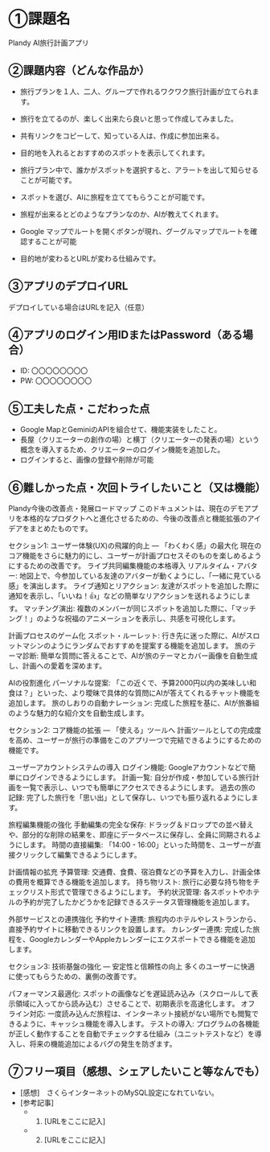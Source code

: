 # ①課題名
Plandy AI旅行計画アプリ

## ②課題内容（どんな作品か）
- 旅行プランを１人、二人、グループで作れるワクワク旅行計画が立てられます。
- 旅行を立てるのが、楽しく出来たら良いと思って作成してみました。
- 共有リンクをコピーして、知っている人は、作成に参加出来る。
- 目的地を入れるとおすすめのスポットを表示してくれます。
- 旅行プラン中で、誰かがスポットを選択すると、アラートを出して知らせることが可能です。
- スポットを選び、AIに旅程を立ててもらうことが可能です。
- 旅程が出来るとどのようなプランなのか、AIが教えてくれます。
- Google マップでルートを開くボタンが現れ、グーグルマップでルートを確認することが可能

- 目的地が変わるとURLが変わる仕組みです。


## ③アプリのデプロイURL
デプロイしている場合はURLを記入（任意）

## ④アプリのログイン用IDまたはPassword（ある場合）
- ID: 〇〇〇〇〇〇〇〇
- PW: 〇〇〇〇〇〇〇〇

## ⑤工夫した点・こだわった点
- Google MapとGeminiのAPIを組合せて、機能実装をしたこと。
- 長屋（クリエーターの創作の場）と横丁（クリエーターの発表の場）という概念を導入するため、クリエーターのログイン機能を追加した。
- ログインすると、画像の登録や削除が可能

## ⑥難しかった点・次回トライしたいこと（又は機能）
Plandy今後の改善点・発展ロードマップ
このドキュメントは、現在のデモアプリを本格的なプロダクトへと進化させるための、今後の改善点と機能拡張のアイデアをまとめたものです。

セクション1: ユーザー体験(UX)の飛躍的向上 — 「わくわく感」の最大化
現在のコア機能をさらに魅力的にし、ユーザーが計画プロセスそのものを楽しめるようにするための改善です。
ライブ共同編集機能の本格導入
リアルタイム・アバター: 地図上で、今参加している友達のアバターが動くようにし、「一緒に見ている感」を演出します。
ライブ通知とリアクション: 友達がスポットを追加した際に通知を表示し、「いいね！👍」などの簡単なリアクションを送れるようにします。
マッチング演出: 複数のメンバーが同じスポットを追加した際に、「マッチング！」のような祝福のアニメーションを表示し、共感を可視化します。

計画プロセスのゲーム化
スポット・ルーレット: 行き先に迷った際に、AIがスロットマシンのようにランダムでおすすめを提案する機能を追加します。
旅のテーマ診断: 簡単な質問に答えることで、AIが旅のテーマとカバー画像を自動生成し、計画への愛着を深めます。

AIの役割進化
パーソナルな提案: 「この近くで、予算2000円以内の美味しい和食は？」といった、より曖昧で具体的な質問にAIが答えてくれるチャット機能を追加します。
旅のしおりの自動ナレーション: 完成した旅程を基に、AIが旅番組のような魅力的な紹介文を自動生成します。

セクション2: コア機能の拡張 — 「使える」ツールへ
計画ツールとしての完成度を高め、ユーザーが旅行の準備をこのアプリ一つで完結できるようにするための機能です。

ユーザーアカウントシステムの導入
ログイン機能: Googleアカウントなどで簡単にログインできるようにします。
計画一覧: 自分が作成・参加している旅行計画を一覧で表示し、いつでも簡単にアクセスできるようにします。
過去の旅の記録: 完了した旅行を「思い出」として保存し、いつでも振り返れるようにします。

旅程編集機能の強化
手動編集の完全な保存: ドラッグ＆ドロップでの並べ替えや、部分的な削除の結果を、即座にデータベースに保存し、全員に同期されるようにします。
時間の直接編集: 「14:00 - 16:00」といった時間を、ユーザーが直接クリックして編集できるようにします。

計画情報の拡充
予算管理: 交通費、食費、宿泊費などの予算を入力し、計画全体の費用を概算できる機能を追加します。
持ち物リスト: 旅行に必要な持ち物をチェックリスト形式で管理できるようにします。
予約状況管理: 各スポットやホテルの予約が完了したかどうかを記録できるステータス管理機能を追加します。

外部サービスとの連携強化
予約サイト連携: 旅程内のホテルやレストランから、直接予約サイトに移動できるリンクを設置します。
カレンダー連携: 完成した旅程を、GoogleカレンダーやAppleカレンダーにエクスポートできる機能を追加します。

セクション3: 技術基盤の強化 — 安定性と信頼性の向上
多くのユーザーに快適に使ってもらうための、裏側の改善です。

パフォーマンス最適化: スポットの画像などを遅延読み込み（スクロールして表示領域に入ってから読み込む）させることで、初期表示を高速化します。
オフライン対応: 一度読み込んだ旅程は、インターネット接続がない場所でも閲覧できるように、キャッシュ機能を導入します。
テストの導入: プログラムの各機能が正しく動作することを自動でチェックする仕組み（ユニットテストなど）を導入し、将来の機能追加によるバグの発生を防ぎます。

## ⑦フリー項目（感想、シェアしたいこと等なんでも）
- [感想]　さくらインターネットのMySQL設定になれていない。
- [参考記事]
  - 1. [URLをここに記入]
  - 2. [URLをここに記入]